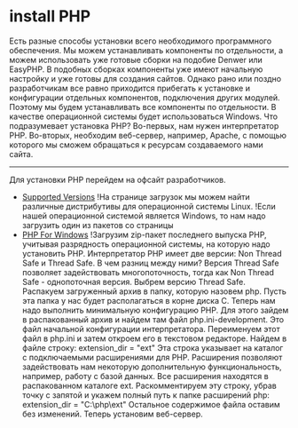 # install PHP
Есть разные способы установки всего необходимого программного обеспечения. Мы можем устанавливать компоненты по отдельности, а можем использовать уже готовые сборки на подобие Denwer или EasyPHP. В подобных сборках компоненты уже имеют начальную настройку и уже готовы для создания сайтов. Однако рано или поздно разработчикам все равно приходится прибегать к установке и конфигурации отдельных компонентов, подключения других модулей. Поэтому мы будем устанавливать все компоненты по отдельности. В качестве операционной системы будет использоваться Windows.
Что подразумевает установка PHP? Во-первых, нам нужен интерпретатор PHP. Во-вторых, необходим веб-сервер, например, Apache, с помощью которого мы сможем обращаться к ресурсам создаваемого нами сайта.
 * * *
Для установки PHP перейдем на офсайт разработчиков.
 + [Supported Versions](https://www.php.net/downloads)
!На странице загрузок мы можем найти различные дистрибутивы для операционной системы Linux.
!Если нашей операционной системой является Windows, то нам надо загрузить один из пакетов со страницы
 + [PHP For Windows](https://windows.php.net/download)
!Загрузим zip-пакет последнего выпуска PHP, учитывая разрядность операционной системы, на которую надо установить PHP.
Интерпретатор PHP имеет две версии: Non Thread Safe и Thread Safe. В чем разниц между ними? Версия Thread Safe позволяет задействовать многопоточность, тогда как Non Thread Safe - однопоточная версия. Выбрем версию Thread Safe.
Распакуем загруженный архив в папку, которую назовем php. Пусть эта папка у нас будет располагаться в корне диска C.
Теперь нам надо выполнить минимальную конфигурацию PHP. Для этого зайдем в распакованный архив и найдем там файл php.ini-development.
Это файл начальной конфигурации интерпретатора. Переименуем этот файл в php.ini и затем откроем его в текстовом редакторе.
Найдем в файле строку:
extension_dir = "ext"
Эта строка указывает на каталог с подключаемыми расширениями для PHP. Расширения позволяют задействовать нам некоторую дополнительную функциональность, например, работу с базой данных. Все расширения находятся в распакованном каталоге ext.
Раскомментируем эту строку, убрав точку с запятой и укажем полный путь к папке расширений php:
extension_dir = "C:\php\ext"
Остальное содержимое файла оставим без изменений.
Теперь установим веб-сервер.